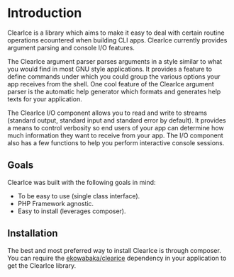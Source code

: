 Introduction
============

ClearIce is a library which aims to make it easy to deal with certain routine 
operations ecountered when building CLI apps. ClearIce currently provides 
argument parsing and console I/O features. 

The ClearIce argument parser parses arguments in a style similar to what you 
would find in most GNU style applications. It provides a feature to define
commands under which you could group the various options your app receives from 
the shell. One cool feature of the ClearIce argument parser is the automatic
help generator which formats and generates help texts for your application.

The ClearIce I/O component allows you to read and write to streams (standard
output, standard input and standard error by default). It provides a means
to control verbosity so end users of your app can determine how much
information they want to receive from your app. The I/O component also has a 
few functions to help you perform interactive console sessions.

Goals
-----
ClearIce was built with the following goals in mind:

 - To be easy to use (single class interface).
 - PHP Framework agnostic.
 - Easy to install (leverages composer).

Installation
------------
The best and most preferred way to install ClearIce is through composer. You
can require the [ekowabaka/clearice](http://packagist.org/packages/ekowabaka/clearice)
dependency in your application to get the ClearIce library.